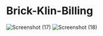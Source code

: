 # Brick-Klin-Billing
![Screenshot (17)](https://user-images.githubusercontent.com/59595534/94453692-9afb8e00-01ce-11eb-8937-d4f478624ec8.png)
![Screenshot (18)](https://user-images.githubusercontent.com/59595534/94453808-bd8da700-01ce-11eb-8da4-583464cc95ff.png)
